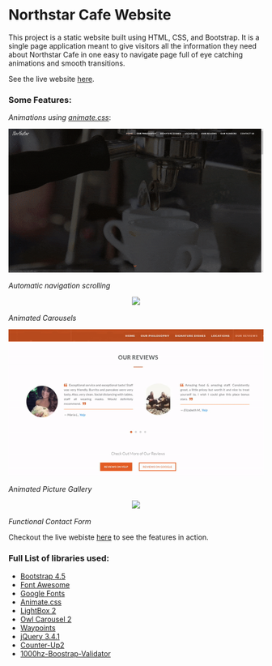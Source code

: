 # Northstar Cafe Website
This project is a static website built using HTML, CSS, and Bootstrap. It is a single page application meant to give visitors all the information they need about Northstar Cafe in one easy to navigate page full of eye catching animations and smooth transitions.

See the live website [here](https://johnkearneyrest.netlify.app/).

### Some Features:
*Animations using [animate.css](https://animate.style/)*:

<p align="center">
  <img width="800" src="/img/markdownImages/headerGif2.gif">
</p>

*Automatic navigation scrolling*

<p align="center">
  <img width="800" src="/img/markdownImages/navScrollingGif.gif">
</p>

*Animated Carousels*

<p align="center">
  <img width="600" src="/img/markdownImages/carouselGif.gif">
</p>

*Animated Picture Gallery*

<p align="center">
  <img width="600" src="/img/markdownImages/pictureGalleryGif.gif">
</p>

*Functional Contact Form*


Checkout the live webiste [here](https://johnkearneyrest.netlify.app/) to see the features in action.

### Full List of libraries used:

- [Bootstrap 4.5](https://getbootstrap.com/)
- [Font Awesome](https://fontawesome.com/)
- [Google Fonts](https://fonts.google.com/)
- [Animate.css](https://animate.style/)
- [LightBox 2](https://lokeshdhakar.com/projects/lightbox2/)
- [Owl Carousel 2](https://owlcarousel2.github.io/OwlCarousel2/)
- [Waypoints](http://imakewebthings.com/waypoints/)
- [jQuery 3.4.1](https://jquery.com/)
- [Counter-Up2](https://github.com/bfintal/Counter-Up2)
- [1000hz-Boostrap-Validator](https://github.com/1000hz/bootstrap-validator?utm_source=cdnjs&utm_medium=cdnjs_link&utm_campaign=cdnjs_library)
